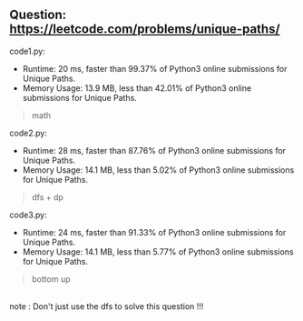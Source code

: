 ## Question: https://leetcode.com/problems/unique-paths/

code1.py:
* Runtime: 20 ms, faster than 99.37% of Python3 online submissions for Unique Paths.
* Memory Usage: 13.9 MB, less than 42.01% of Python3 online submissions for Unique Paths.
>math

code2.py:
* Runtime: 28 ms, faster than 87.76% of Python3 online submissions for Unique Paths.
* Memory Usage: 14.1 MB, less than 5.02% of Python3 online submissions for Unique Paths.
>dfs + dp

code3.py:
* Runtime: 24 ms, faster than 91.33% of Python3 online submissions for Unique Paths.
* Memory Usage: 14.1 MB, less than 5.77% of Python3 online submissions for Unique Paths.
>bottom up

</br>note : Don't just use the dfs to solve this question !!!